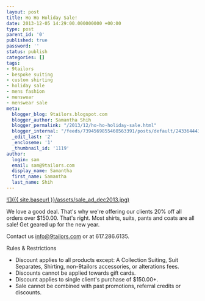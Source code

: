 ```yaml
---
layout: post
title: Ho Ho Holiday Sale!
date: 2013-12-05 14:29:00.000000000 +00:00
type: post
parent_id: '0'
published: true
password: ''
status: publish
categories: []
tags:
- 9tailors
- bespoke suiting
- custom shirting
- holiday sale
- mens fashion
- menswear
- menswear sale
meta:
  blogger_blog: 9tailors.blogspot.com
  blogger_author: Samantha Shih
  blogger_permalink: "/2013/12/ho-ho-holiday-sale.html"
  blogger_internal: "/feeds/7394569855460563391/posts/default/2433644439034709107"
  _edit_last: '2'
  _encloseme: '1'
  _thumbnail_id: '1119'
author:
  login: sam
  email: sam@9tailors.com
  display_name: Samantha
  first_name: Samantha
  last_name: Shih
---
```

[![]({{ site.baseurl }}/assets/sale_ad_dec2013.jpg)](http://1.bp.blogspot.com/-zc5obtLemH4/Up906bBN0dI/AAAAAAAASqc/tgw7NWgHKSk/s1600/sale_ad_dec2013.jpg)

We love a good deal. That's why we're offering our clients 20% off all orders over $150.00. That's right. Most shirts, suits, pants and coats are all sale! Get geared up for the new year.

Contact us [info@9tailors.com](mailto:info@9tailors.com) or at 617.286.6135.

Rules & Restrictions

*   Discount applies to all products except: A Collection Suiting, Suit Separates, Shirting, non-9tailors accessories, or alterations fees. 
*   Discounts cannot be applied towards gift cards. 
*   Discount applies to single client's purchase of $150.00+. 
*   Sale cannot be combined with past promotions, referral credits or discounts.